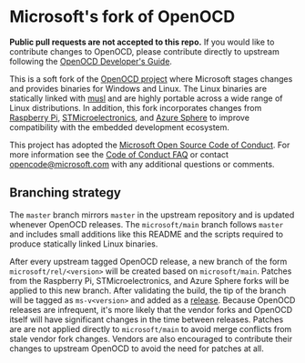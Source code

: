 # Microsoft's fork of OpenOCD

**Public pull requests are not accepted to this repo.** If you would like to
contribute changes to OpenOCD, please contribute directly to upstream following
the [OpenOCD Developer's Guide](http://openocd.org/doc/doxygen/html/index.html).

This is a soft fork of the [OpenOCD project](http://openocd.org/) where
Microsoft stages changes and provides binaries for Windows and Linux. The Linux
binaries are statically linked with [musl](https://www.musl-libc.org/) and are
highly portable across a wide range of Linux distributions. In addition, this
fork incorporates changes from
[Raspberry Pi](https://github.com/raspberrypi/openocd),
[STMicroelectronics](https://github.com/STMicroelectronics/OpenOCD), and [Azure
Sphere](https://thirdpartysource.microsoft.com/) to improve compatibility with
the embedded development ecosystem.

This project has adopted the [Microsoft Open Source Code of Conduct](
https://opensource.microsoft.com/codeofconduct/). For more information see the
[Code of Conduct FAQ](https://opensource.microsoft.com/codeofconduct/faq) or
contact [opencode@microsoft.com](mailto:opencode@microsoft.com) with any
additional questions or comments.

## Branching strategy

The `master` branch mirrors `master` in the upstream repository and is updated
whenever OpenOCD releases. The `microsoft/main` branch follows `master` and
includes small additions like this README and the scripts required to produce
statically linked Linux binaries.

After every upstream tagged OpenOCD release, a new branch of the form
`microsoft/rel/<version>` will be created based on `microsoft/main`. Patches
from the Raspberry Pi, STMicroelectronics, and Azure Sphere forks will be
applied to this new branch. After validating the build, the tip of the branch
will be tagged as `ms-v<version>` and added as a
[release](https://github.com/microsoft/openocd/releases). Because OpenOCD
releases are infrequent, it's more likely that the vendor forks and OpenOCD
itself will have significant changes in the time between releases. Patches are
are not applied directly to `microsoft/main` to avoid merge conflicts from stale
vendor fork changes. Vendors are also encouraged to contribute their changes to
upstream OpenOCD to avoid the need for patches at all.